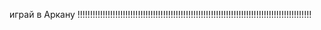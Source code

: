 играй в Аркану !!!!!!!!!!!!!!!!!!!!!!!!!!!!!!!!!!!!!!!!!!!!!!!!!!!!!!!!!!!!!!!!!!!!!!!!!!!!!!!!!!!!!!!!!!!!!
